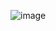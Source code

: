 ![image](https://github.com/VenkataSuryaKamal/random-password-generator/assets/129048183/ee27904a-e8ec-4b58-bd51-6f2d4f635349)
